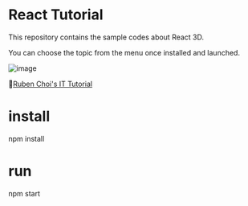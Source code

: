 # React Tutorial

This repository contains the sample codes about React 3D.

You can choose the topic from the menu once installed and launched.

![image](https://user-images.githubusercontent.com/49624697/115636861-d4057680-a349-11eb-9ca9-b47dc676e71a.png)


🎸[Ruben Choi's IT Tutorial](https://rubenchoi.tistory.com/)

# install

npm install

# run

npm start
